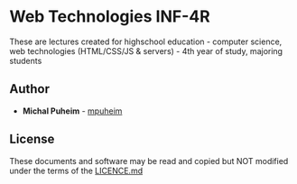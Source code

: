 # Web Technologies INF-4R

These are lectures created for highschool education - computer science, web technologies (HTML/CSS/JS & servers) - 4th year of study, majoring students

## Author

* **Michal Puheim** - [mpuheim](https://github.com/mpuheim)

## License

These documents and software may be read and copied but NOT modified under the terms of the [LICENCE.md](../LICENCE.md) 
